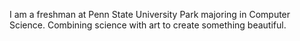 I am a freshman at Penn State University Park majoring in Computer Science.
Combining science with art to create something beautiful.
<!---
WyattPetula/WyattPetula is a ✨ special ✨ repository because its `README.md` (this file) appears on your GitHub profile.
You can click the Preview link to take a look at your changes.
--->
